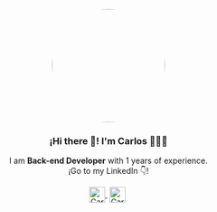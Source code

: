  
<p align="center" width="300">
   <img align="center" width="200" style='border-radius:50%' src="https://media.licdn.com/dms/image/C4D03AQHE2VQiiwPnIQ/profile-displayphoto-shrink_200_200/0/1647927967355?e=1687996800&v=beta&t=oBoIwDsURUKrEbYKN6qTfWRbCrQ95gxuGL6UIAhx7l8" />
   <h3 align="center">¡Hi there 👋! I'm Carlos 👨🏻‍💻</h3>
</p>

<p align="center">I am <strong>Back-end Developer</strong> with 1 years of experience.<br />¡Go to my LinkedIn 👇!</p>
<p align="center">
   <a href="https://www.linkedin.com/in/carlos-mendoza-g%C3%B3mez-149594204/" target="_blank" style='margin-right:4px'>
    <img align="center" src="https://cdn.jsdelivr.net/npm/simple-icons@3.0.1/icons/linkedin.svg" alt="Carlos Andres Mendoza" height="28px" width="28px" />
  </a>
 <a href="https://app.aluracursos.com/user/andres-mendoza022002" target="_blank" style='margin-right:4px'>
    <img align="center" src="https://app.aluracursos.com/assets/images/logos/logo-aluraespanhol.svg" alt="Carlos Andres Mendoza" height="28px" width="28px" />
  </a>
</p>

<!--
**Carlos200202/Carlos200202** is a ✨ _special_ ✨ repository because its `README.md` (this file) appears on your GitHub profile.

Here are some ideas to get you started:

- 🔭 I’m currently working on ...
- 🌱 I’m currently learning ...
- 👯 I’m looking to collaborate on ...
- 🤔 I’m looking for help with ...
- 💬 Ask me about ...
- 📫 How to reach me: ...
- 😄 Pronouns: ...
- ⚡ Fun fact: ...
-->
